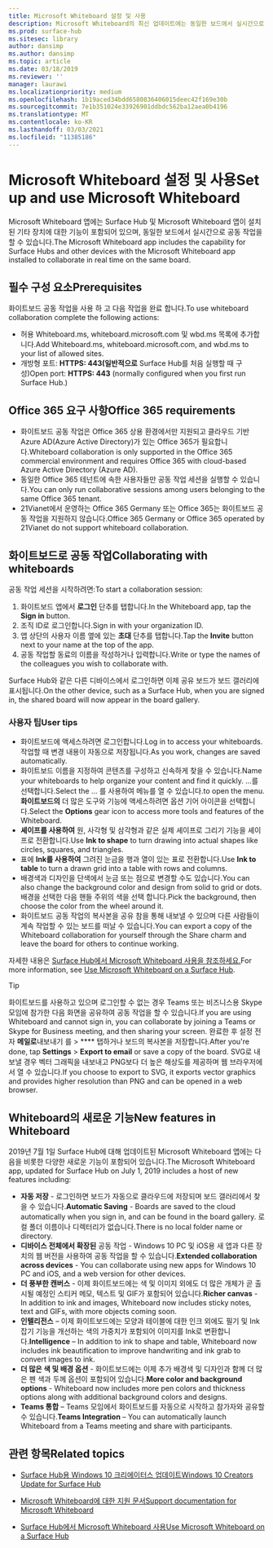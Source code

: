 ```yaml
---
title: Microsoft Whiteboard 설정 및 사용
description: Microsoft Whiteboard의 최신 업데이트에는 동일한 보드에서 실시간으로 공동 작업을 할 수 있는 두 Surface Hub에 대한 기능이 포함되어 있습니다.
ms.prod: surface-hub
ms.sitesec: library
author: dansimp
ms.author: dansimp
ms.topic: article
ms.date: 03/18/2019
ms.reviewer: ''
manager: laurawi
ms.localizationpriority: medium
ms.openlocfilehash: 1b19aced34bdd6580836406015deec42f169e30b
ms.sourcegitcommit: 7e1b351024e33926901ddbdc562ba12aea0b4196
ms.translationtype: MT
ms.contentlocale: ko-KR
ms.lasthandoff: 03/03/2021
ms.locfileid: "11385186"
---
```

# <a name="set-up-and-use-microsoft-whiteboard"></a><span data-ttu-id="e0675-103">Microsoft Whiteboard 설정 및 사용</span><span class="sxs-lookup"><span data-stu-id="e0675-103">Set up and use Microsoft Whiteboard</span></span>

<span data-ttu-id="e0675-104">Microsoft Whiteboard 앱에는 Surface Hub 및 Microsoft Whiteboard 앱이 설치된 기타 장치에 대한 기능이 포함되어 있으며, 동일한 보드에서 실시간으로 공동 작업을 할 수 있습니다.</span><span class="sxs-lookup"><span data-stu-id="e0675-104">The Microsoft Whiteboard app includes the capability for Surface Hubs and other devices with the Microsoft Whiteboard app installed to collaborate in real time on the same board.</span></span>

## <a name="prerequisites"></a><span data-ttu-id="e0675-105">필수 구성 요소</span><span class="sxs-lookup"><span data-stu-id="e0675-105">Prerequisites</span></span>

<span data-ttu-id="e0675-106">화이트보드 공동 작업을 사용 하 고 다음 작업을 완료 합니다.</span><span class="sxs-lookup"><span data-stu-id="e0675-106">To use whiteboard collaboration complete the following actions:</span></span>

- <span data-ttu-id="e0675-107">허용 Whiteboard.ms, whiteboard.microsoft.com 및 wbd.ms 목록에 추가합니다.</span><span class="sxs-lookup"><span data-stu-id="e0675-107">Add  Whiteboard.ms, whiteboard.microsoft.com, and wbd.ms to your list of allowed sites.</span></span>
- <span data-ttu-id="e0675-108">개방형 포트: **HTTPS: 443(일반적으로** Surface Hub를 처음 실행할 때 구성)</span><span class="sxs-lookup"><span data-stu-id="e0675-108">Open port: **HTTPS: 443** (normally configured when you first run Surface Hub.)</span></span>

## <a name="office-365-requirements"></a><span data-ttu-id="e0675-109">Office 365 요구 사항</span><span class="sxs-lookup"><span data-stu-id="e0675-109">Office 365 requirements</span></span>

- <span data-ttu-id="e0675-110">화이트보드 공동 작업은 Office 365 상용 환경에서만 지원되고 클라우드 기반 Azure AD(Azure Active Directory)가 있는 Office 365가 필요합니다.</span><span class="sxs-lookup"><span data-stu-id="e0675-110">Whiteboard collaboration is only supported in the Office 365 commercial environment and requires Office 365 with cloud-based Azure Active Directory (Azure AD).</span></span>
- <span data-ttu-id="e0675-111">동일한 Office 365 테넌트에 속한 사용자들만 공동 작업 세션을 실행할 수 있습니다.</span><span class="sxs-lookup"><span data-stu-id="e0675-111">You can only run collaborative sessions among users belonging to the same Office 365 tenant.</span></span>
- <span data-ttu-id="e0675-112">21Vianet에서 운영하는 Office 365 Germany 또는 Office 365는 화이트보드 공동 작업을 지원하지 않습니다.</span><span class="sxs-lookup"><span data-stu-id="e0675-112">Office 365 Germany or Office 365 operated by 21Vianet do not support whiteboard collaboration.</span></span>

## <a name="collaborating-with-whiteboards"></a><span data-ttu-id="e0675-113">화이트보드로 공동 작업</span><span class="sxs-lookup"><span data-stu-id="e0675-113">Collaborating with whiteboards</span></span>

<span data-ttu-id="e0675-114">공동 작업 세션을 시작하려면:</span><span class="sxs-lookup"><span data-stu-id="e0675-114">To start a collaboration session:</span></span>

1. <span data-ttu-id="e0675-115">화이트보드 앱에서 **로그인** 단추를 탭합니다.</span><span class="sxs-lookup"><span data-stu-id="e0675-115">In the Whiteboard app, tap the **Sign in** button.</span></span>
2. <span data-ttu-id="e0675-116">조직 ID로 로그인합니다.</span><span class="sxs-lookup"><span data-stu-id="e0675-116">Sign in with your organization ID.</span></span>
3. <span data-ttu-id="e0675-117">앱 상단의 사용자 이름 옆에 있는 **초대** 단추를 탭합니다.</span><span class="sxs-lookup"><span data-stu-id="e0675-117">Tap the **Invite** button next to your name at the top of the app.</span></span>
4. <span data-ttu-id="e0675-118">공동 작업할 동료의 이름을 작성하거나 입력합니다.</span><span class="sxs-lookup"><span data-stu-id="e0675-118">Write or type the names of the colleagues you wish to collaborate with.</span></span>

<span data-ttu-id="e0675-119">Surface Hub와 같은 다른 디바이스에서 로그인하면 이제 공유 보드가 보드 갤러리에 표시됩니다.</span><span class="sxs-lookup"><span data-stu-id="e0675-119">On the other device, such as a Surface Hub, when you are signed in, the shared board will now appear in the board gallery.</span></span>

### <a name="user-tips"></a><span data-ttu-id="e0675-120">사용자 팁</span><span class="sxs-lookup"><span data-stu-id="e0675-120">User tips</span></span>

- <span data-ttu-id="e0675-121">화이트보드에 액세스하려면 로그인합니다.</span><span class="sxs-lookup"><span data-stu-id="e0675-121">Log in to access your whiteboards.</span></span> <span data-ttu-id="e0675-122">작업할 때 변경 내용이 자동으로 저장됩니다.</span><span class="sxs-lookup"><span data-stu-id="e0675-122">As you work, changes are saved automatically.</span></span>
- <span data-ttu-id="e0675-123">화이트보드 이름을 지정하여 콘텐츠를 구성하고 신속하게 찾을 수 있습니다.</span><span class="sxs-lookup"><span data-stu-id="e0675-123">Name your whiteboards to help organize your content and find it quickly.</span></span> <span data-ttu-id="e0675-124">...를 선택합니다.</span><span class="sxs-lookup"><span data-stu-id="e0675-124">Select the …</span></span> <span data-ttu-id="e0675-125">를 사용하여 메뉴를 열 수 있습니다.</span><span class="sxs-lookup"><span data-stu-id="e0675-125">to open the menu.</span></span> <span data-ttu-id="e0675-126">**화이트보드의** 더 많은 도구와 기능에 액세스하려면 옵션 기어 아이콘을 선택합니다.</span><span class="sxs-lookup"><span data-stu-id="e0675-126">Select the **Options** gear icon to access more tools and features of the Whiteboard.</span></span>
- <span data-ttu-id="e0675-127">**셰이프를 사용하여** 원, 사각형 및 삼각형과 같은 실제 셰이프로 그리기 기능을 셰이프로 전환합니다.</span><span class="sxs-lookup"><span data-stu-id="e0675-127">Use **Ink to shape** to turn drawing into actual shapes like circles, squares, and triangles.</span></span>
- <span data-ttu-id="e0675-128">표에 **Ink를 사용하여** 그려진 눈금을 행과 열이 있는 표로 전환합니다.</span><span class="sxs-lookup"><span data-stu-id="e0675-128">Use **Ink to table** to turn a drawn grid into a table with rows and columns.</span></span>
- <span data-ttu-id="e0675-129">배경색과 디자인을 단색에서 눈금 또는 점으로 변경할 수도 있습니다.</span><span class="sxs-lookup"><span data-stu-id="e0675-129">You can also change the background color and design from solid to grid or dots.</span></span> <span data-ttu-id="e0675-130">배경을 선택한 다음 핸들 주위의 색을 선택 합니다.</span><span class="sxs-lookup"><span data-stu-id="e0675-130">Pick the background, then choose the color from the wheel around it.</span></span>
- <span data-ttu-id="e0675-131">화이트보드 공동 작업의 복사본을 공유 참을 통해 내보낼 수 있으며 다른 사람들이 계속 작업할 수 있는 보드를 떠날 수 있습니다.</span><span class="sxs-lookup"><span data-stu-id="e0675-131">You can export a copy of the Whiteboard collaboration for yourself through the Share charm and leave the board for others to continue working.</span></span>

<span data-ttu-id="e0675-132">자세한 내용은 [Surface Hub에서 Microsoft Whiteboard 사용을 참조하세요.](https://support.office.com/article/use-microsoft-whiteboard-on-a-surface-hub-5c594985-129d-43f9-ace5-7dee96f7621d)</span><span class="sxs-lookup"><span data-stu-id="e0675-132">For more information, see [Use Microsoft Whiteboard on a Surface Hub](https://support.office.com/article/use-microsoft-whiteboard-on-a-surface-hub-5c594985-129d-43f9-ace5-7dee96f7621d).</span></span>

> [!TIP]
>  <span data-ttu-id="e0675-133">화이트보드를 사용하고 있으며 로그인할 수 없는 경우 Teams 또는 비즈니스용 Skype 모임에 참가한 다음 화면을 공유하여 공동 작업을 할 수 있습니다.</span><span class="sxs-lookup"><span data-stu-id="e0675-133">If you are using Whiteboard and cannot sign in, you can collaborate by joining a Teams or Skype for Business meeting, and then sharing your screen.</span></span> <span data-ttu-id="e0675-134">완료한 후 설정 전자 **메일로**내보내기 를  >  \*\*\*\* 탭하거나 보드의 복사본을 저장합니다.</span><span class="sxs-lookup"><span data-stu-id="e0675-134">After you're done, tap **Settings** > **Export to email** or save a copy of the board.</span></span> <span data-ttu-id="e0675-135">SVG로 내보낼 경우 벡터 그래픽을 내보내고 PNG보다 더 높은 해상도를 제공하며 웹 브라우저에서 열 수 있습니다.</span><span class="sxs-lookup"><span data-stu-id="e0675-135">If you choose to export to SVG, it exports vector graphics and provides higher resolution than PNG and can be opened in a web browser.</span></span>

## <a name="new-features-in-whiteboard"></a><span data-ttu-id="e0675-136">Whiteboard의 새로운 기능</span><span class="sxs-lookup"><span data-stu-id="e0675-136">New features in Whiteboard</span></span>

<span data-ttu-id="e0675-137">2019년 7월 1일 Surface Hub에 대해 업데이트된 Microsoft Whiteboard 앱에는 다음을 비롯한 다양한 새로운 기능이 포함되어 있습니다.</span><span class="sxs-lookup"><span data-stu-id="e0675-137">The Microsoft Whiteboard app, updated for Surface Hub on July 1, 2019 includes a host of new features including:</span></span>

- <span data-ttu-id="e0675-138">**자동 저장** - 로그인하면 보드가 자동으로 클라우드에 저장되며 보드 갤러리에서 찾을 수 있습니다.</span><span class="sxs-lookup"><span data-stu-id="e0675-138">**Automatic Saving** - Boards are saved to the cloud automatically when you sign in, and can be found in the board gallery.</span></span> <span data-ttu-id="e0675-139">로컬 폴더 이름이나 디렉터리가 없습니다.</span><span class="sxs-lookup"><span data-stu-id="e0675-139">There is no local folder name or directory.</span></span>
- <span data-ttu-id="e0675-140">**디바이스 전체에서 확장된** 공동 작업 - Windows 10 PC 및 iOS용 새 앱과 다른 장치의 웹 버전을 사용하여 공동 작업을 할 수 있습니다.</span><span class="sxs-lookup"><span data-stu-id="e0675-140">**Extended collaboration across devices** - You can collaborate using new apps for Windows 10 PC and iOS, and a web version for other devices.</span></span>
- <span data-ttu-id="e0675-141">**더 풍부한 캔버스** - 이제 화이트보드에는 색 및 이미지 외에도 더 많은 개체가 곧 출시될 예정인 스티커 메모, 텍스트 및 GIF가 포함되어 있습니다.</span><span class="sxs-lookup"><span data-stu-id="e0675-141">**Richer canvas** - In addition to ink and images, Whiteboard now includes sticky notes, text and GIFs, with more objects coming soon.</span></span>
- <span data-ttu-id="e0675-142">**인텔리전스** – 이제 화이트보드에는 모양과 테이블에 대한 인크 외에도 필기 및 Ink 잡기 기능을 개선하는 색의 가중치가 포함되어 이미지를 Ink로 변환합니다.</span><span class="sxs-lookup"><span data-stu-id="e0675-142">**Intelligence** – In addition to ink to shape and table, Whiteboard now includes ink beautification to improve handwriting and ink grab to convert images to ink.</span></span>
- <span data-ttu-id="e0675-143">**더 많은 색 및 배경 옵션** - 화이트보드에는 이제 추가 배경색 및 디자인과 함께 더 많은 펜 색과 두께 옵션이 포함되어 있습니다.</span><span class="sxs-lookup"><span data-stu-id="e0675-143">**More color and background options** - Whiteboard now includes more pen colors and thickness options along with additional background colors and designs.</span></span>
- <span data-ttu-id="e0675-144">**Teams 통합** – Teams 모임에서 화이트보드를 자동으로 시작하고 참가자와 공유할 수 있습니다.</span><span class="sxs-lookup"><span data-stu-id="e0675-144">**Teams Integration** – You can automatically launch Whiteboard from a Teams meeting and share with participants.</span></span>


## <a name="related-topics"></a><span data-ttu-id="e0675-145">관련 항목</span><span class="sxs-lookup"><span data-stu-id="e0675-145">Related topics</span></span>

- [<span data-ttu-id="e0675-146">Surface Hub용 Windows 10 크리에이터스 업데이트</span><span class="sxs-lookup"><span data-stu-id="e0675-146">Windows 10 Creators Update for Surface Hub</span></span>](https://www.microsoft.com/surface/support/surface-hub/windows-10-creators-update-surface-hub)

- [<span data-ttu-id="e0675-147">Microsoft Whiteboard에 대한 지원 문서</span><span class="sxs-lookup"><span data-stu-id="e0675-147">Support documentation for Microsoft Whiteboard</span></span>](https://support.office.com/article/Whiteboard-Help-0c0f2aa0-b1bb-491c-b814-fd22de4d7c01)

- [<span data-ttu-id="e0675-148">Surface Hub에서 Microsoft Whiteboard 사용</span><span class="sxs-lookup"><span data-stu-id="e0675-148">Use Microsoft Whiteboard on a Surface Hub</span></span>](https://support.office.com/article/use-microsoft-whiteboard-on-a-surface-hub-5c594985-129d-43f9-ace5-7dee96f7621d)
